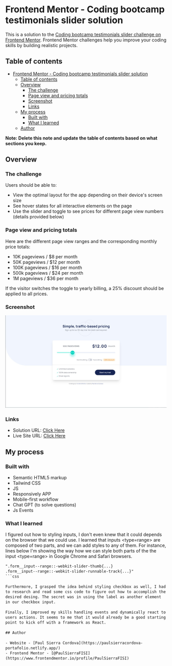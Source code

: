 # Frontend Mentor - Coding bootcamp testimonials slider solution

This is a solution to the [Coding bootcamp testimonials slider challenge on Frontend Mentor](https://www.frontendmentor.io/challenges/coding-bootcamp-testimonials-slider-4FNyLA8JL). Frontend Mentor challenges help you improve your coding skills by building realistic projects. 

## Table of contents

- [Frontend Mentor - Coding bootcamp testimonials slider solution](#frontend-mentor---coding-bootcamp-testimonials-slider-solution)
  - [Table of contents](#table-of-contents)
  - [Overview](#overview)
    - [The challenge](#the-challenge)
    - [Page view and pricing totals](#page-view-and-pricing-totals)
    - [Screenshot](#screenshot)
    - [Links](#links)
  - [My process](#my-process)
    - [Built with](#built-with)
    - [What I learned](#what-i-learned)
  - [Author](#author)

**Note: Delete this note and update the table of contents based on what sections you keep.**

## Overview

### The challenge

Users should be able to:


- View the optimal layout for the app depending on their device's screen size
- See hover states for all interactive elements on the page
- Use the slider and toggle to see prices for different page view numbers (details provided below)

### Page view and pricing totals

Here are the different page view ranges and the corresponding monthly price totals:

- 10K pageviews / $8 per month
- 50K pageviews / $12 per month
- 100K pageviews / $16 per month
- 500k pageviews / $24 per month
- 1M pageviews / $36 per month

If the visitor switches the toggle to yearly billing, a 25% discount should be applied to all prices.

### Screenshot

![](./images/screenshot.jpg)

### Links

- Solution URL: [Click Here](https://www.frontendmentor.io/solutions/responsive-intro-section-with-tailwindcss-and-mobile-first-approach-WxXqwAcdtE)
- Live Site URL: [Click Here](https://paulsierracordova-interactive-pricing-component.netlify.app/)

## My process

### Built with

- Semantic HTML5 markup
- Tailwind CSS
- JS
- Responsively APP
- Mobile-first workflow
- Chat GPT (to solve questions)
- Js Events

### What I learned

I figured out how to styling inputs, I don't even knew that it could depends on the browser that we could use. I learned that inputs <type=range> are composed of two parts, and we can add styles to any of them. For instance, lines below I'm showing the way how we can style both parts of the the input  <type=range> in Google Chrome and Safari browsers.


```
".form__input--range::-webkit-slider-thumb{...}
.form__input--range::-webkit-slider-runnable-track{...}"
```css

Furthermore, I grasped the idea behind styling checkbox as well, I had to research and read some css code to figure out how to accomplish the desired desing. The secret was in using the label as another element in our checkbox input.

Finally, I improved my skills handling events and dynamically react to users actions. It seems to me that it would already be a good starting point to kick off with a framework as React.

## Author

- Website - [Paul Sierra Cordova](https://paulsierracordova-portafolio.netlify.app/)
- Frontend Mentor - [@PaulSierraFISI](https://www.frontendmentor.io/profile/PaulSierraFISI)



